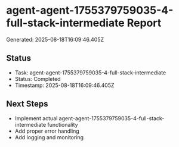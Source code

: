 # agent-agent-1755379759035-4-full-stack-intermediate Report

Generated: 2025-08-18T16:09:46.405Z

## Status
- Task: agent-agent-1755379759035-4-full-stack-intermediate
- Status: Completed
- Timestamp: 2025-08-18T16:09:46.405Z

## Next Steps
- Implement actual agent-agent-1755379759035-4-full-stack-intermediate functionality
- Add proper error handling
- Add logging and monitoring
